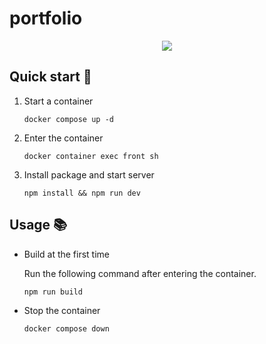 # portfolio
<div align="center" width="100%"><img src="https://github.com/ayakakawabe/portfolio/assets/103473179/e6096742-6253-4bb9-8127-ad75d5ead6d1" /></div>

## Quick start 👻
1. Start a container
    ```
    docker compose up -d
    ```
2. Enter the container
    ```
    docker container exec front sh
    ```
3. Install package and start server
    ```
    npm install && npm run dev
    ```

## Usage 📚
* Build at the first time

    Run the following command after entering the container.
    ```
    npm run build
    ```
* Stop the container
    ```
    docker compose down
    ```

